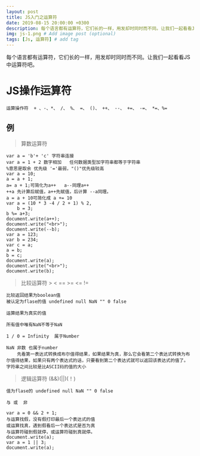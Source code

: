 ```yaml
---
layout: post
title: JS入门之运算符
date: 2019-08-15 20:00:00 +0300
description: 每个语言都有运算符，它们长的一样，用发却时同时而不同。让我们一起看看JS中运算符吧~. # Add post description (optional)
img: js-1.png # Add image post (optional)
tags: [Js, 运算符] # add tag
---
```

每个语言都有运算符，它们长的一样，用发却时同时而不同。让我们一起看看JS中运算符吧。

# JS操作运算符
    运算操作符  + 、-、*、 /、 %、 =、 ()、 ++、 --、 +=、 -=、 *=、%=

## 例
>算数运算符

    var a = 'b'+ 'c' 字符串连接
	var a = 1 + 2 数字相加   任何数据类型加字符串都等于字符串 
    %意思是取余 优先级 '='最弱，"()"优先级较高
	var a = 10;
	a = a + 1; 
    a= a + 1;可简化为a++   a--同理a++  
    ++a 先计算后赋值，a++先赋值，后计算 --a同理。
	a = a + 10可简化成 a += 10
	var a = (10 * 3 -4 / 2 + 1) % 2,
		b = 3;
	b %= a+3;
	document.write(a++);
	document.write("<br>");
	document.write(--b);
	var a = 123;
	var b = 234;
	var c = a;
	a = b;
	b = c;
	document.write(a);
	document.write("<br>");
	document.write(b);

>比较运算符  > < == >= <= !=     

    比较返回结果为boolean值	
    被认定为flase的值 undefined null NaN "" 0 false 
	
    运算结果为真实的值

	所有值中唯有NaN不等于NaN

	1 / 0 = Infinity  属于Number

	NaN 非数 也属于number
		先看第一表达式转换成布尔值得结果，如果结果为真，那么它会看第二个表达式转换为布尔值得结果，如果只有两个表达式的话，只要看到第二个表达式就可以返回该表达式的值了。
    字符串之间比较是比ASCII码的值的大小

>逻辑运算符 (&&)(||)(！)

	值为flase的 undefined null NaN "" 0 false

	与 或  非

	var a = 0 && 2 + 1;   
    与运算找假，没有假打印最后一个表达式的值  
    或运算找真，遇到假看后一个表达式是否为真
    与运算符碰到假就停，或运算符碰到真就停。
	document.write(a);
	var a = 1 || 3;
	document.write(a);
	